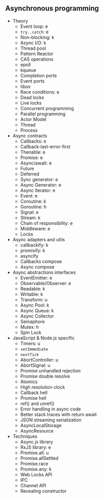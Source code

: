 ## Asynchronous programming

- Theory
  - Event loop: e
  - `try..catch`: e
  - Non-blocking: k
  - Async I/O: k
  - Thread pool
  - Pattern Reactor
  - CAS operations
  - epoll
  - kqueue
  - Completion ports
  - Event ports
  - libuv
  - Race conditions: e
  - Dead locks
  - Live locks
  - Concurrent programming
  - Parallel programming
  - Actor Model
  - Thread
  - Process
- Async contracts
  - Callbacks: e
  - Callback-last-error-first
  - Thenable: e
  - Promise: e
  - Async/await: e
  - Future
  - Deferred
  - Sync generator: e
  - Async Generator: e
  - Async Iterator: e
  - Event: e
  - Coroutine: k
  - Goroutine: h
  - Signal: e
  - Stream: k
  - Chain of responsibility: e
  - Middleware: e
  - Locks
- Async adapters and utils
  - callbackify: k
  - promisify: k
  - asyncify
  - Callbacks compose
  - Async compose
- Async abstractions interfaces
  - EventEmitter: e
  - Observable/Observer: e
  - Readable: k
  - Writable: k
  - Transform: u
  - Async Pool: k
  - Async Queue: k
  - Async Collector
  - Semaphore
  - Mutex: h
  - Spin Lock
- JavaScript & Node.js specific
  - Timers: u
  - `setImmediate`
  - `nextTick`
  - AbortController: u
  - AbortSignal: u
  - Promise unhandled rejection
  - Promise double resolve
  - Atomics
  - High resolution clock
  - Callback hell
  - Promise hell
  - ref() and unref()
  - Error handling in async code
  - Better stack traces with return await
  - JSON streaming serialization
  - AsyncLocalStorage
  - AsyncResource
- Techniques
  - Async.js library
  - RxJS library: e
  - Promise.all: u
  - Promise.allSettled
  - Promise.race
  - Promise.any: k
  - Web Locks API
  - IPC
  - Channel API
  - Revealing constructor
